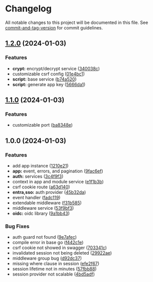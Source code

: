 # Changelog

All notable changes to this project will be documented in this file. See [commit-and-tag-version](https://github.com/absolute-version/commit-and-tag-version) for commit guidelines.

## [1.2.0](https://bitbucket.org/dptsi/its-go/compare/v1.1.0...v1.2.0) (2024-01-03)


### Features

* **crypt:** encrypt/decrypt service ([340038c](https://bitbucket.org/dptsi/its-go/commit/340038c0389585cdea52d2c5c3dcd32e7542fea7))
* customizable csrf config ([01e4bc1](https://bitbucket.org/dptsi/its-go/commit/01e4bc16ab0a3961716c7b65010d498ff27da236))
* **script:** base service ([b74a520](https://bitbucket.org/dptsi/its-go/commit/b74a5208357974d9b28a83622ec276118e3b6c34))
* **script:** generate app key ([5666da1](https://bitbucket.org/dptsi/its-go/commit/5666da1b5e25472c1c08c6e3f8fb664c97bc75aa))

## [1.1.0](https://bitbucket.org/dptsi/its-go/compare/v1.0.0...v1.1.0) (2024-01-03)


### Features

* customizable port ([ba8348e](https://bitbucket.org/dptsi/its-go/commit/ba8348e0e8d9d8c1393c6ba65f0e192f36362682))

## 1.0.0 (2024-01-03)


### Features

* add app instance ([1210e21](https://bitbucket.org/dptsi/its-go/commit/1210e21a3f7030f4b6047866000be0537957998c))
* **app:** event, errors, and pagination ([9fac6ef](https://bitbucket.org/dptsi/its-go/commit/9fac6ef892e4e627168065d508e657f58153d7a2))
* **auth:** services ([3c4f9f3](https://bitbucket.org/dptsi/its-go/commit/3c4f9f3b23e415de00abd3301db3e17b3c772c6c))
* context in app and module service ([e1f1b3b](https://bitbucket.org/dptsi/its-go/commit/e1f1b3b54346919bad9a60ff7e0121a4d6037824))
* csrf cookie route ([a63d140](https://bitbucket.org/dptsi/its-go/commit/a63d140817466efcf2218949223a23bd6a3f8217))
* **entra,sso:** auth provider ([45b32da](https://bitbucket.org/dptsi/its-go/commit/45b32da0c9f0c0079a50a98460be3e1e8abbbe06))
* event handler ([fadc119](https://bitbucket.org/dptsi/its-go/commit/fadc119fb141c4cbec2ba2da38720471b3c7b74a))
* extendable middleware ([f31b585](https://bitbucket.org/dptsi/its-go/commit/f31b5851939a4b77b6a9bb6ec6fd43ac36e00e25))
* middleware service ([53f9bf3](https://bitbucket.org/dptsi/its-go/commit/53f9bf36656d7d2ccd6e6d8e510dc6fd15587cd4))
* **oidc:** oidc library ([9a1bb43](https://bitbucket.org/dptsi/its-go/commit/9a1bb43494e2925cd87875d45094067fe48c3c4e))


### Bug Fixes

* auth guard not found ([9e7afec](https://bitbucket.org/dptsi/its-go/commit/9e7afec33c0e750493f55dc3fa46f1233ce655e2))
* compile error in base go ([f442c1e](https://bitbucket.org/dptsi/its-go/commit/f442c1e58ac2cf4a9e6bf68ae44e4512140d88c8))
* csrf cookie not showed in swagger ([703341c](https://bitbucket.org/dptsi/its-go/commit/703341c26829a9007371303764b967c55b40eb90))
* invalidated session not being deleted ([29922ae](https://bitbucket.org/dptsi/its-go/commit/29922aede91acdb62181592bf1900c18d0f9d6eb))
* middleware group bug ([d92dc37](https://bitbucket.org/dptsi/its-go/commit/d92dc3773f74053920a659ae0fa4c634d8609677))
* missing where clause in session ([efe2f67](https://bitbucket.org/dptsi/its-go/commit/efe2f67da99e495764b6bf3abf530a79e3c699a8))
* session lifetime not in minutes ([57fbb88](https://bitbucket.org/dptsi/its-go/commit/57fbb883b5ba950f48620b60e9d9584be2c8dc82))
* session provider not scalable ([4bd5adf](https://bitbucket.org/dptsi/its-go/commit/4bd5adf9b427676da63614d74c01d051885bf73f))
